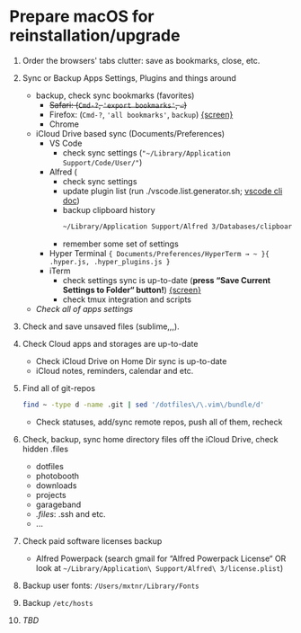 # Prepare macOS for reinstallation/upgrade

1. Order the browsers' tabs clutter: save as bookmarks, close, etc.
1. Sync or Backup Apps Settings, Plugins and things around
    - backup, check sync bookmarks (favorites)
        - ~~Safari: (`Cmd-?`, `'export bookmarks'`, `⏎`)~~
        - Firefox: (`Cmd-?`, `'all bookmarks'`, `backup`) [{screen}](https://yadi.sk/i/pHVE4pVAnBYAm)
        - Chrome
    - iCloud Drive based sync (Documents/Preferences)
        - VS Code
            - check sync settings (`"~/Library/Application Support/Code/User/"`)
        - Alfred (
            - check sync settings
            - update plugin list (run ./vscode.list.generator.sh; [vscode cli doc](https://code.visualstudio.com/docs/editor/extension-gallery#_command-line-extension-management))
            - backup clipboard history
              ```sh
              ~/Library/Application Support/Alfred 3/Databases/clipboard.alfdb*
              ```
            - remember some set of settings
        - Hyper Terminal
            `{ Documents/Preferences/HyperTerm → ~ }{ .hyper.js, .hyper_plugins.js }`
        - iTerm
            - check settings sync is up-to-date (**press “Save Current Settings to Folder“ button!**) [{screen}](https://user-images.githubusercontent.com/6201068/42291061-14f2ed38-7fd2-11e8-97a6-689aecec1829.png)
            - check tmux integration and scripts
    - _Check all of apps settings_
1. Check and save unsaved files (sublime,,,).
1. Check Cloud apps and storages are up-to-date
    - Check iCloud Drive on Home Dir sync is up-to-date
    - iCloud notes, reminders, calendar and etc.
1. Find all of git-repos
    ```sh
    find ~ -type d -name .git | sed '/dotfiles\/\.vim\/bundle/d'
    ```
    - Check statuses, add/sync remote repos, push all of them, recheck
1. Check, backup, sync home directory files off the iCloud Drive, check hidden .files
    - dotfiles
    - photobooth
    - downloads
    - projects
    - garageband
    - *.files*: .ssh and etc.
    - ...
1. Check paid software licenses backup
    - Alfred Powerpack (search gmail for “Alfred Powerpack License“ OR look at `~/Library/Application\ Support/Alfred\ 3/license.plist`)
1. Backup user fonts: `/Users/mxtnr/Library/Fonts`
1. Backup `/etc/hosts`

100500. _TBD_
